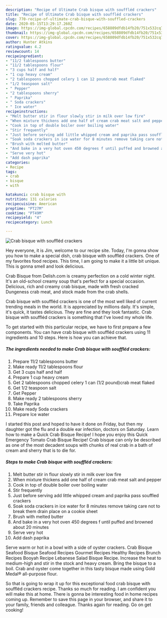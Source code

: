 ```yaml
---
description: "Recipe of Ultimate Crab bisque with souffléd crackers"
title: "Recipe of Ultimate Crab bisque with souffléd crackers"
slug: 770-recipe-of-ultimate-crab-bisque-with-souffled-crackers
date: 2020-05-15T13:29:17.260Z
image: https://img-global.cpcdn.com/recipes/658809dfdb14fb20/751x532cq70/crab-bisque-with-souffled-crackers-recipe-main-photo.jpg
thumbnail: https://img-global.cpcdn.com/recipes/658809dfdb14fb20/751x532cq70/crab-bisque-with-souffled-crackers-recipe-main-photo.jpg
cover: https://img-global.cpcdn.com/recipes/658809dfdb14fb20/751x532cq70/crab-bisque-with-souffled-crackers-recipe-main-photo.jpg
author: Hunter Atkins
ratingvalue: 4.2
reviewcount: 14
recipeingredient:
- "11/2 tablespoons butter"
- "11/2 tablespoons flour"
- "3 cups half and half"
- "1 cup heavy cream"
- "2 tablespoons chopped celery 1 can 12 poundcrab meat flaked"
- "1/2 teaspoon salt"
- " Pepper"
- "2 tablespoons sherry"
- " Paprika"
- " Soda crackers"
- " Ice water"
recipeinstructions:
- "Melt butter stir in flour slowly stir in milk over low fire"
- "When mixture thickens add one half of cream crab meat salt and pepper"
- "Cook in top of double boiler over boiling water"
- "Stir frequently"
- "Just before serving add little whipped cream and paprika pass souffled crackers"
- "Soak soda crackers in ice water for 8 minutes remove taking care not to break them drain place on a cookie sheet"
- "Brush with melted butter"
- "And bake in a very hot oven 450 degrees f until puffed and browned about 20 minutes"
- "Serve very hot"
- "Add dash paprika"
categories:
- Recipe
tags:
- crab
- bisque
- with

katakunci: crab bisque with 
nutrition: 131 calories
recipecuisine: American
preptime: "PT27M"
cooktime: "PT49M"
recipeyield: "4"
recipecategory: Lunch

---
```



![Crab bisque with souffléd crackers](https://img-global.cpcdn.com/recipes/658809dfdb14fb20/751x532cq70/crab-bisque-with-souffled-crackers-recipe-main-photo.jpg)

Hey everyone, it is Jim, welcome to our recipe site. Today, I'm gonna show you how to make a special dish, crab bisque with souffléd crackers. One of my favorites food recipes. This time, I am going to make it a little bit unique. This is gonna smell and look delicious.

Crab Bisque from Delish.com is creamy perfection on a cold winter night. It&#39;s an old-school creamy soup that&#39;s perfect for a special occasion. Delicious, rich and creamy crab bisque, made with fresh cracked Dungeness crab meat, and stock made from the crab shells.

Crab bisque with souffléd crackers is one of the most well liked of current trending meals in the world. It is appreciated by millions daily. It's simple, it's quick, it tastes delicious. They are fine and they look fantastic. Crab bisque with souffléd crackers is something that I've loved my whole life.


To get started with this particular recipe, we have to first prepare a few components. You can have crab bisque with souffléd crackers using 11 ingredients and 10 steps. Here is how you can achieve that.

<!--inarticleads1-->

##### The ingredients needed to make Crab bisque with souffléd crackers:

1. Prepare 11/2 tablespoons butter
1. Make ready 11/2 tablespoons flour
1. Get 3 cups half and half
1. Prepare 1 cup heavy cream
1. Get 2 tablespoons chopped celery 1 can (1/2 pound)crab meat flaked
1. Get 1/2 teaspoon salt
1. Get  Pepper
1. Make ready 2 tablespoons sherry
1. Take  Paprika
1. Make ready  Soda crackers
1. Prepare  Ice water


I started this post and hoped to have it done on Friday, but then my daughter got the flu and a double ear infection, doctors on Saturday. Learn how to make a Quick Crab Bisque Recipe! I hope you enjoy this Quick Emergency Tomato Crab Bisque Recipe! Crab bisque can only be described as one of the most decadent soups with chunks of real crab in a bath of cream and sherry that is to die for. 

<!--inarticleads2-->

##### Steps to make Crab bisque with souffléd crackers:

1. Melt butter stir in flour slowly stir in milk over low fire
1. When mixture thickens add one half of cream crab meat salt and pepper
1. Cook in top of double boiler over boiling water
1. Stir frequently
1. Just before serving add little whipped cream and paprika pass souffled crackers
1. Soak soda crackers in ice water for 8 minutes remove taking care not to break them drain place on a cookie sheet
1. Brush with melted butter
1. And bake in a very hot oven 450 degrees f until puffed and browned about 20 minutes
1. Serve very hot
1. Add dash paprika


Serve warm or hot in a bowl with a side of oyster crackers. Crab Bisque Seafood Bisque Seafood Recipes Gourmet Recipes Healthy Recipes Brunch Recipes Booyah Recipe Lebanese Salad Bisque Recipe. Increase the heat to medium-high and stir in the stock and heavy cream. Bring the bisque to a boil. Crab and oyster come together in this tasty bisque made using Gold Medal® all-purpose flour. 

So that is going to wrap it up for this exceptional food crab bisque with souffléd crackers recipe. Thanks so much for reading. I am confident you will make this at home. There is gonna be interesting food in home recipes coming up. Remember to save this page in your browser, and share it to your family, friends and colleague. Thanks again for reading. Go on get cooking!
